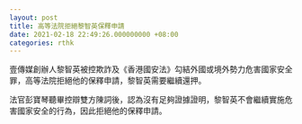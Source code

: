 ```yaml
---
layout: post
title: 高等法院拒絕黎智英保釋申請
date: 2021-02-18 22:49:26.000000000 +08:00
categories: rthk
---
```


壹傳媒創辦人黎智英被控欺詐及《香港國安法》勾結外國或境外勢力危害國家安全罪，高等法院拒絕他的保釋申請，黎智英需要繼續還押。 

法官彭寶琴聽畢控辯雙方陳詞後，認為沒有足夠證據證明，黎智英不會繼續實施危害國家安全的行為，因此拒絕他的保釋申請。
